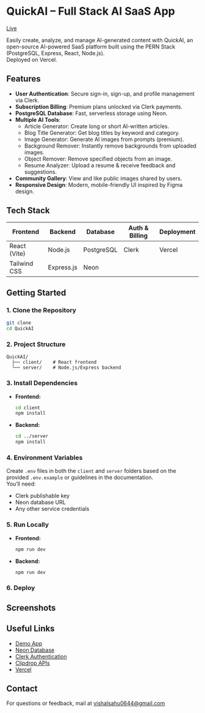 # QuickAI – Full Stack AI SaaS App

[Live](https://quick.ai)

Easily create, analyze, and manage AI-generated content with QuickAI, an open-source AI-powered SaaS platform built using the PERN Stack (PostgreSQL, Express, React, Node.js).  
Deployed on Vercel.

## Features

- **User Authentication**: Secure sign-in, sign-up, and profile management via Clerk.
- **Subscription Billing**: Premium plans unlocked via Clerk payments.
- **PostgreSQL Database**: Fast, serverless storage using Neon.
- **Multiple AI Tools**:
  - Article Generator: Create long or short AI-written articles.
  - Blog Title Generator: Get blog titles by keyword and category.
  - Image Generator: Generate AI images from prompts (premium).
  - Background Remover: Instantly remove backgrounds from uploaded images.
  - Object Remover: Remove specified objects from an image.
  - Resume Analyzer: Upload a resume & receive feedback and suggestions.
- **Community Gallery**: View and like public images shared by users.
- **Responsive Design**: Modern, mobile-friendly UI inspired by Figma design.

## Tech Stack

| Frontend        | Backend     | Database    | Auth & Billing | Deployment |
|-----------------|------------|-------------|----------------|------------|
| React (Vite)    | Node.js    | PostgreSQL  | Clerk  | Vercel     |
| Tailwind CSS    | Express.js | Neon        |                |            |

## Getting Started

### 1. Clone the Repository

```bash
git clone 
cd QuickAI
```

### 2. Project Structure

```
QuickAI/
  ├── client/    # React frontend
  └── server/    # Node.js/Express backend
```

### 3. Install Dependencies

- **Frontend:**
  ```bash
  cd client
  npm install
  ```
- **Backend:**
  ```bash
  cd ../server
  npm install
  ```

### 4. Environment Variables

Create `.env` files in both the `client` and `server` folders based on the provided `.env.example` or guidelines in the documentation.  
You’ll need:
- Clerk publishable key
- Neon database URL
- Any other service credentials

### 5. Run Locally

- **Frontend:**
  ```bash
  npm run dev
  ```
- **Backend:**
  ```bash
  npm run dev
  ```

### 6. Deploy



## Screenshots
<!-- <img width="1920" height="1080" alt="Screenshot (740)" src="https://github.com/user-attachments/assets/4cece942-76da-4d0b-a54b-1b3a8063aa4b" />

<img width="1920" height="1080" alt="Screenshot (741)" src="https://github.com/user-attachments/assets/2bb803e3-4836-4135-ba9b-053b1490cfde" />

<img width="1920" height="1080" alt="Screenshot (746)" src="https://github.com/user-attachments/assets/84d4ae38-b457-4229-8d26-db3d2d171615" />

<img width="1920" height="1080" alt="Screenshot (749)" src="https://github.com/user-attachments/assets/82e5caeb-e21c-481c-bcf4-d802ac695fb8" />

<img width="1920" height="1080" alt="Screenshot (751)" src="https://github.com/user-attachments/assets/b710f8f7-3c30-4eaf-9e15-a562d8ca10ba" /> -->



## Useful Links

- [Demo App](https://)
- [Neon Database](https://neon.tech/)
- [Clerk Authentication](https://clerk.com/)
- [Clipdrop APIs](https://clipdrop.co/apis/docs/text-to-image)
- [Vercel](https://vercel.com/)

## Contact

For questions or feedback, mail at vishalsahu0644@gmail.com